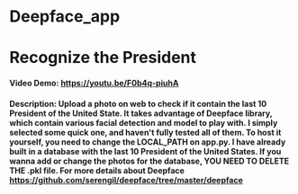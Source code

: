 # Deepface_app
# Recognize the President
#### Video Demo: https://youtu.be/F0b4q-piuhA
#### Description: Upload a photo on web to check if it contain the last 10 President of the United State. It takes advantage of Deepface library, which contain various facial detection and model to play with. I simply selected some quick one, and haven't fully tested all of them. To host it yourself, you need to change the LOCAL_PATH on app.py. I have already built in a database with the last 10 President of the United States. If you wanna add or change the photos for the database, YOU NEED TO DELETE THE .pkl file. For more details about Deepface https://github.com/serengil/deepface/tree/master/deepface

